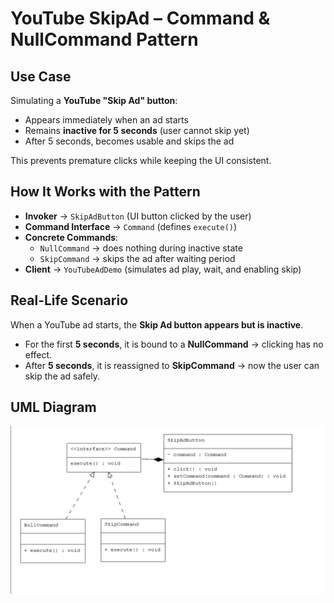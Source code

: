 #  YouTube SkipAd – Command & NullCommand Pattern  

## Use Case  
Simulating a **YouTube "Skip Ad" button**:  
- Appears immediately when an ad starts  
- Remains **inactive for 5 seconds** (user cannot skip yet)  
- After 5 seconds, becomes usable and skips the ad  

This prevents premature clicks while keeping the UI consistent.  


## How It Works with the Pattern  

- **Invoker** → `SkipAdButton` (UI button clicked by the user)  
- **Command Interface** → `Command` (defines `execute()`)  
- **Concrete Commands**:  
  - `NullCommand` → does nothing during inactive state  
  - `SkipCommand` → skips the ad after waiting period  
- **Client** → `YouTubeAdDemo` (simulates ad play, wait, and enabling skip)  


## Real-Life Scenario  

When a YouTube ad starts, the **Skip Ad button appears but is inactive**.  
- For the first **5 seconds**, it is bound to a **NullCommand** → clicking has no effect.  
- After **5 seconds**, it is reassigned to **SkipCommand** → now the user can skip the ad safely.  

## UML Diagram  
![NULL COMMAND UML](NullCommandUML.png)  

